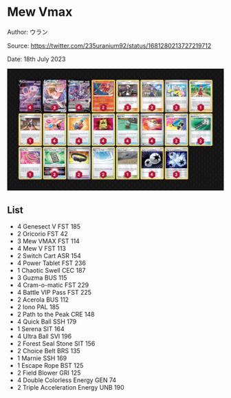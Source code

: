 # Mew Vmax

Author: ウラン

Source: <https://twitter.com/235uranium92/status/1681280213727219712>

Date: 18th July 2023

![decklist](../../images/PAL/Mew%20Vmax/4-%20Mew%20Vmax.png)

## List

* 4 Genesect V FST 185
* 2 Oricorio FST 42
* 3 Mew VMAX FST 114
* 4 Mew V FST 113
* 2 Switch Cart ASR 154
* 4 Power Tablet FST 236
* 1 Chaotic Swell CEC 187
* 3 Guzma BUS 115
* 4 Cram-o-matic FST 229
* 4 Battle VIP Pass FST 225
* 2 Acerola BUS 112
* 2 Iono PAL 185
* 2 Path to the Peak CRE 148
* 4 Quick Ball SSH 179
* 1 Serena SIT 164
* 4 Ultra Ball SVI 196
* 2 Forest Seal Stone SIT 156
* 2 Choice Belt BRS 135
* 1 Marnie SSH 169
* 1 Escape Rope BST 125
* 2 Field Blower GRI 125
* 4 Double Colorless Energy GEN 74
* 2 Triple Acceleration Energy UNB 190
